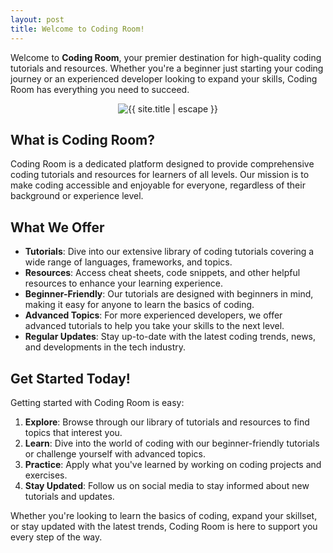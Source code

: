 ```yaml
---
layout: post
title: Welcome to Coding Room!
---
```


Welcome to **Coding Room**, your premier destination for high-quality coding tutorials and resources. Whether you're a beginner just starting your coding journey or an experienced developer looking to expand your skills, Coding Room has everything you need to succeed.
<!-- Read More -->
<div style="text-align:center"><img alt="{{ site.title | escape }}" src="{{ "/assets/images/icons/cr.png" | relative_url }}" /></div>

## What is Coding Room?
Coding Room is a dedicated platform designed to provide comprehensive coding tutorials and resources for learners of all levels. Our mission is to make coding accessible and enjoyable for everyone, regardless of their background or experience level.

## What We Offer
- **Tutorials**: Dive into our extensive library of coding tutorials covering a wide range of languages, frameworks, and topics.
- **Resources**: Access cheat sheets, code snippets, and other helpful resources to enhance your learning experience.
- **Beginner-Friendly**: Our tutorials are designed with beginners in mind, making it easy for anyone to learn the basics of coding.
- **Advanced Topics**: For more experienced developers, we offer advanced tutorials to help you take your skills to the next level.
- **Regular Updates**: Stay up-to-date with the latest coding trends, news, and developments in the tech industry.

## Get Started Today!
Getting started with Coding Room is easy:
1. **Explore**: Browse through our library of tutorials and resources to find topics that interest you.
2. **Learn**: Dive into the world of coding with our beginner-friendly tutorials or challenge yourself with advanced topics.
3. **Practice**: Apply what you've learned by working on coding projects and exercises.
4. **Stay Updated**: Follow us on social media to stay informed about new tutorials and updates.

Whether you're looking to learn the basics of coding, expand your skillset, or stay updated with the latest trends, Coding Room is here to support you every step of the way.